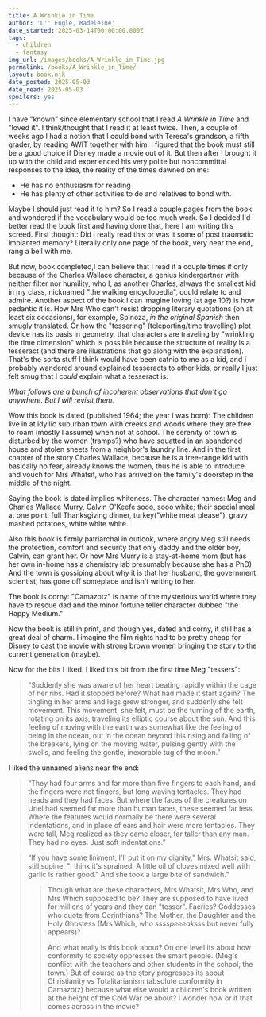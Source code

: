 ```yaml
---
title: A Wrinkle in Time
author: 'L'' Engle, Madeleine'
date_started: 2025-03-14T00:00:00.000Z
tags:
  - children
  - fantasy
img_url: /images/books/A_Wrinkle_in_Time.jpg
permalink: /books/A_Wrinkle_in_Time/
layout: book.njk
date_posted: 2025-05-03
date_read: 2025-05-03
spoilers: yes
---
```

I have "known" since elementary school that I read _A Wrinkle in Time_ and "loved it".  I think/thought that I read it at least twice.  Then, a couple of weeks ago I had a notion that I could bond with Teresa's grandson, a fifth grader, by reading AWIT together with him. I figured that the book must still be a good choice if Disney made a movie out of it. But then after I brought it up with the child and experienced his very polite but noncommittal responses to the idea, the reality of the times dawned on me: 
* He has no enthusiasm for reading
* He has plenty of other activities to do and relatives to bond with.

Maybe I should just read it to him? So I read a couple pages from the book and wondered if the vocabulary would be too much work. So I decided I'd better read the book first and having done that, here I am writing this screed. First thought: Did I really read this or was it some of post traumatic implanted memory?  Literally only one page of the book, very near the end, rang a bell with me.  

But now, book completed,I can believe that I read it a couple times if only because of the Charles Wallace character, a genius kindergartner with neither filter nor humility, who I, as another Charles, always the smallest kid in my class, nicknamed "the walking encyclopedia", could relate to and admire. Another aspect of the book I can imagine loving (at age 10?) is how pedantic it is. How Mrs Who can't resist dropping literary quotations (on at least six occasions), for example, Spinoza, *in the original Spanish* then smugly translated. Or how the "tessering" (teleporting/time travelling) plot device has its basis in geometry, that characters are traveling by "wrinkling the time dimension" which is possible because the structure of reality is a tesseract (and there are illustrations that go along with the explanation).  That's the sorta stuff I think would have been catnip to me as a kid, and I probably wandered around explained tesseracts to other kids, or really I just felt smug that I *could* explain what a tesseract is.

_What follows are a bunch of incoherent observations that don't go anywhere. But I will revisit them._

Wow this book is dated (published 1964; the year I was born): The children live in at idyllic suburban town with creeks and woods where they are free to roam (mostly I assume) when not at school. The serenity of town is disturbed by the women (tramps?) who have squatted in an abandoned house and stolen sheets from a neighbor's laundry line. And in the first chapter of the story Charles Wallace, because he is a free-range kid with basically no fear, already knows the women, thus he is able to introduce and vouch for Mrs Whatsit, who has arrived on the family's doorstep in the middle of the night.  

Saying the book is dated implies whiteness. The character names: Meg and Charles Wallace Murry, Calvin O'Keefe sooo, sooo white; their special meal at one point: full Thanksgiving dinner, turkey("white meat please"), gravy mashed potatoes, white white white. 

Also this book is firmly patriarchal in outlook, where angry Meg still needs the protection, comfort and security that only daddy and the older boy, Calvin, can grant her. Or how Mrs Murry is a stay-at-home mom (but has her own in-home has a chemistry lab presumably because she has a PhD) And the town is gossiping about why it is that her husband, the government scientist, has gone off someplace and isn't writing to her. 

The book is corny: "Camazotz" is name of the mysterious world where they have to rescue dad and the minor fortune teller character dubbed "the Happy Medium." 

Now the book is still in print, and though yes, dated and corny, it still has a great deal of charm. I imagine the film rights had to be pretty cheap for Disney to cast the movie with strong brown women bringing the story to the current generation (maybe).

Now for the bits I liked. 
I liked this bit from the first time Meg "tessers":
<blockquote>
“Suddenly she was aware of her heart beating rapidly within the cage of her ribs. Had it stopped before? What had made it start again? The tingling in her arms and legs grew stronger, and suddenly she felt movement. This movement, she felt, must be the turning of the earth, rotating on its axis, traveling its elliptic course about the sun. And this feeling of moving with the earth was somewhat like the feeling of being in the ocean, out in the ocean beyond this rising and falling of the breakers, lying on the moving water, pulsing gently with the swells, and feeling the gentle, inexorable tug of the moon.”
</blockquote>
I liked the unnamed aliens near the end:
<blockquote>
“They had four arms and far more than five fingers to each hand, and the fingers were not fingers, but long waving tentacles. They had heads and they had faces. But where the faces of the creatures on Uriel had seemed far more than human faces, these seemed far less. Where the features would normally be there were several indentations, and in place of ears and hair were more tentacles. They were tall, Meg realized as they came closer, far taller than any man. They had no eyes. Just soft indentations.”
</blockquote>
<blockquote>
“If you have some liniment, I'll put it on my dignity," Mrs. Whatsit said, still supine. "I think it's sprained. A little oil of cloves mixed well with garlic is rather good." And she took a large bite of sandwich.”
<blockquote>

Though what are these characters, Mrs Whatsit, Mrs Who, and Mrs Which  supposed to be? They are supposed to have lived for millions of years and they can "tesser". Faeries?  Goddesses who quote from Corinthians?  The Mother, the Daughter and the Holy Ghostess (Mrs Which, who _sssspeeeaksss_ but never fully appears)?

And what really is this book about?  On one level its about how conformity to society oppresses the smart people. (Meg's conflict with the teachers and other students in the school, the town.) But of course as the story progresses its about Christianity vs Totalitarianism (absolute conformity in Camazotz) because what else would a children's book written at the height of the Cold War be about?   I wonder how or if that comes across in the movie?
